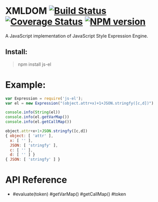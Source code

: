 # XMLDOM [![Build Status](https://secure.travis-ci.org/bigeasy/xmldom.png?branch=master)](http://travis-ci.org/bigeasy/xmldom) [![Coverage Status](https://coveralls.io/repos/bigeasy/xmldom/badge.png?branch=master)](https://coveralls.io/r/bigeasy/xmldom) [![NPM version](https://badge.fury.io/js/xmldom.png)](http://badge.fury.io/js/xmldom)

A JavaScript implementation of JavaScript Style Expression Engine.

Install:
-------
>npm install js-el

Example:
====
```javascript
var Expression = require('js-el');
var el = new Expression("(object.attr+x)+1+JSON.stringfy([c,d])")

console.info(String(el))
console.info(el.getVarMap())
console.info(el.getCallMap())
```

```javascript
object.attr+x+1+JSON.stringfy([c,d])
{ object: [ 'attr' ],
  x: [ '' ],
  JSON: [ 'stringfy' ],
  c: [ '' ],
  d: [ '' ] }
{ JSON: [ 'stringfy' ] }
```
API Reference
=====

 * [Expression]:
 	Constructor
 	#evaluate(token)
 	#getVarMap()
 	#getCallMap()
 	#token
